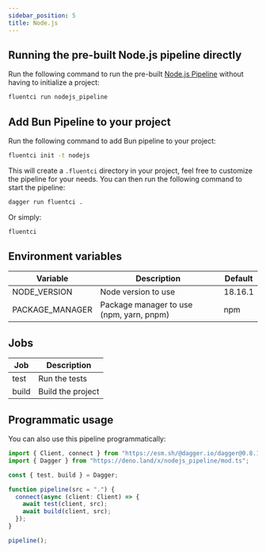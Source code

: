 ```yaml
---
sidebar_position: 5
title: Node.js
---
```


## Running the pre-built Node.js pipeline directly

Run the following command to run the pre-built [Node.js Pipeline](https://github.com/fluent-ci-templates/nodejs-pipeline) without having to initialize a project:

```bash
fluentci run nodejs_pipeline
```

## Add Bun Pipeline to your project

Run the following command to add Bun pipeline to your project:

```bash
fluentci init -t nodejs
```

This will create a `.fluentci` directory in your project, feel free to customize the pipeline for your needs.
You can then run the following command to start the pipeline:

```bash
dagger run fluentci .
```

Or simply:

```bash
fluentci
```

## Environment variables

| Variable          | Description                                | Default    |
| ----------------- | ------------------------------------------ | ---------- |
| NODE_VERSION      | Node version to use                        |  18.16.1   |
| PACKAGE_MANAGER   | Package manager to use (npm, yarn, pnpm)   |  npm       |

## Jobs

| Job    | Description         |
| ------ | ------------------- |
| test   | Run the tests       |
| build  | Build the project   |

## Programmatic usage

You can also use this pipeline programmatically:

```ts
import { Client, connect } from "https://esm.sh/@dagger.io/dagger@0.8.1";
import { Dagger } from "https://deno.land/x/nodejs_pipeline/mod.ts";

const { test, build } = Dagger;

function pipeline(src = ".") {
  connect(async (client: Client) => {
    await test(client, src);
    await build(client, src);
  });
}

pipeline();
```
